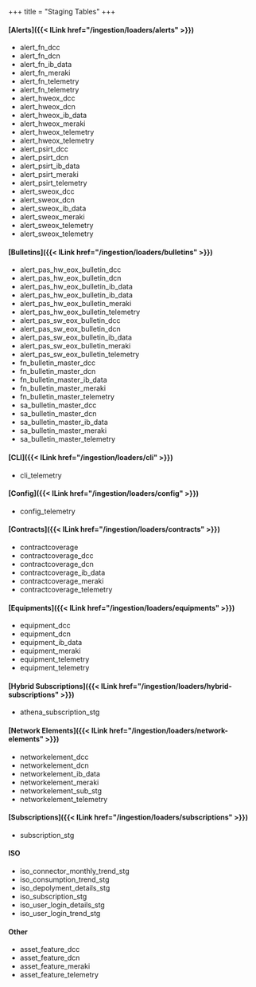 +++
title = "Staging Tables"
+++

#### [Alerts]({{< ILink href="/ingestion/loaders/alerts" >}})
- alert_fn_dcc
- alert_fn_dcn
- alert_fn_ib_data
- alert_fn_meraki
- alert_fn_telemetry
- alert_fn_telemetry
- alert_hweox_dcc
- alert_hweox_dcn
- alert_hweox_ib_data
- alert_hweox_meraki
- alert_hweox_telemetry
- alert_hweox_telemetry
- alert_psirt_dcc
- alert_psirt_dcn
- alert_psirt_ib_data
- alert_psirt_meraki
- alert_psirt_telemetry
- alert_sweox_dcc
- alert_sweox_dcn
- alert_sweox_ib_data
- alert_sweox_meraki
- alert_sweox_telemetry
- alert_sweox_telemetry
#### [Bulletins]({{< ILink href="/ingestion/loaders/bulletins" >}})
- alert_pas_hw_eox_bulletin_dcc
- alert_pas_hw_eox_bulletin_dcn
- alert_pas_hw_eox_bulletin_ib_data
- alert_pas_hw_eox_bulletin_ib_data
- alert_pas_hw_eox_bulletin_meraki
- alert_pas_hw_eox_bulletin_telemetry
- alert_pas_sw_eox_bulletin_dcc
- alert_pas_sw_eox_bulletin_dcn
- alert_pas_sw_eox_bulletin_ib_data
- alert_pas_sw_eox_bulletin_meraki
- alert_pas_sw_eox_bulletin_telemetry
- fn_bulletin_master_dcc
- fn_bulletin_master_dcn
- fn_bulletin_master_ib_data
- fn_bulletin_master_meraki
- fn_bulletin_master_telemetry
- sa_bulletin_master_dcc
- sa_bulletin_master_dcn
- sa_bulletin_master_ib_data
- sa_bulletin_master_meraki
- sa_bulletin_master_telemetry
#### [CLI]({{< ILink href="/ingestion/loaders/cli" >}})
- cli_telemetry
#### [Config]({{< ILink href="/ingestion/loaders/config" >}})
- config_telemetry
#### [Contracts]({{< ILink href="/ingestion/loaders/contracts" >}})
- contractcoverage
- contractcoverage_dcc
- contractcoverage_dcn
- contractcoverage_ib_data
- contractcoverage_meraki
- contractcoverage_telemetry
#### [Equipments]({{< ILink href="/ingestion/loaders/equipments" >}})
- equipment_dcc
- equipment_dcn
- equipment_ib_data
- equipment_meraki
- equipment_telemetry
- equipment_telemetry
#### [Hybrid Subscriptions]({{< ILink href="/ingestion/loaders/hybrid-subscriptions" >}})
- athena_subscription_stg
#### [Network Elements]({{< ILink href="/ingestion/loaders/network-elements" >}})
- networkelement_dcc
- networkelement_dcn
- networkelement_ib_data
- networkelement_meraki
- networkelement_sub_stg
- networkelement_telemetry
#### [Subscriptions]({{< ILink href="/ingestion/loaders/subscriptions" >}})
- subscription_stg
#### ISO
- iso_connector_monthly_trend_stg
- iso_consumption_trend_stg
- iso_depolyment_details_stg
- iso_subscription_stg
- iso_user_login_details_stg
- iso_user_login_trend_stg
#### Other
- asset_feature_dcc
- asset_feature_dcn
- asset_feature_meraki
- asset_feature_telemetry
